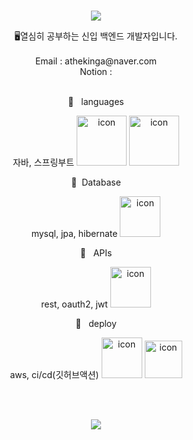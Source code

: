 <br>
<p align="center">
<img src="https://capsule-render.vercel.app/api?&type=waving&color=timeAuto&height=180&section=header&text=Kyw's%20Hub&fontSize=50&animation=fadeIn&fontAlignY=45" />
  </p>

<div align='center'> 🖥열심히 공부하는 신입 백엔드 개발자입니다.</div>
<br>
<div align='center'> Email : athekinga@naver.com</div>
<div align='center'> Notion : </div>
<br>
<p align="center">
🍚&nbsp&nbsp&nbsplanguages
  </p>
<p align="center">
  자바, 스프링부트
<img alt= "icon" wide="80" height="80" src ="https://techstack-generator.vercel.app/js-icon.svg">
<img alt= "icon" wide="80" height="80" src ="https://techstack-generator.vercel.app/ts-icon.svg">
  </p>
 <p align="center">
🍱&nbsp&nbspDatabase
  </p>
<p align="center">
  mysql, jpa, hibernate
<img alt= "icon" wide="65" height="65" src ="https://techstack-generator.vercel.app/mysql-icon.svg">

  </p> 
  
<p align="center">
🥘 &nbsp&nbspAPIs
  </p>
<p align="center">
  rest, oauth2, jwt
<img alt= "icon" wide="65" height="65" src ="https://techstack-generator.vercel.app/restapi-icon.svg">

  </p>
<p align="center">
🍰 &nbsp&nbspdeploy
  </p>
<p align="center">
  aws, ci/cd(깃허브액션)
<img alt= "icon" wide="65" height="65" src ="https://techstack-generator.vercel.app/docker-icon.svg">
<img alt= "icon" wide="60" height="60" src="https://lirp.cdn-website.com/aa0ef369/dms3rep/multi/opt/google-cloud-icon-570w.png">
  </p>
<br>
<br>

<p align="center">
<img src="https://capsule-render.vercel.app/api?type=waving&color=auto&height=100&section=footer" />
  </p>
